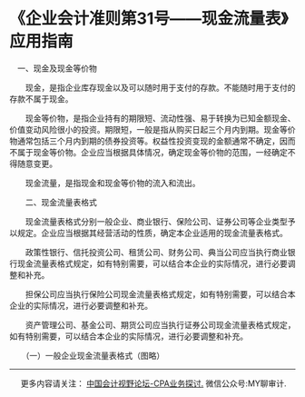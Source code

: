 ﻿《企业会计准则第31号——现金流量表》应用指南
=======================

　一、现金及现金等价物

　　现金，是指企业库存现金以及可以随时用于支付的存款。不能随时用于支付的存款不属于现金。

　　现金等价物，是指企业持有的期限短、流动性强、易于转换为已知金额现金、价值变动风险很小的投资。期限短，一般是指从购买日起三个月内到期。现金等价物通常包括三个月内到期的债券投资等。权益性投资变现的金额通常不确定，因而不属于现金等价物。企业应当根据具体情况，确定现金等价物的范围，一经确定不得随意变更。

　　现金流量，是指现金和现金等价物的流入和流出。

　　二、现金流量表格式

　　现金流量表格式分别一般企业、商业银行、保险公司、证券公司等企业类型予以规定。企业应当根据其经营活动的性质，确定本企业适用的现金流量表格式。

　　政策性银行、信托投资公司、租赁公司、财务公司、典当公司应当执行商业银行现金流量表格式规定，如有特别需要，可以结合本企业的实际情况，进行必要调整和补充。

　　担保公司应当执行保险公司现金流量表格式规定，如有特别需要，可以结合本企业的实际情况，进行必要调整和补充。

　　资产管理公司、基金公司、期货公司应当执行证券公司现金流量表格式规定，如有特别需要，可以结合本企业的实际情况，进行必要调整和补充。

　　（一）一般企业现金流量表格式（图略）

* * *

     更多内容请关注： [中国会计视野论坛-CPA业务探讨.](https://bbs.esnai.com/thread-5354530-1-3.html) 微信公众号:MY聊审计.